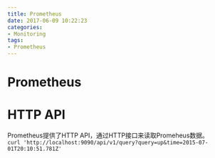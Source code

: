 ```yaml
---
title: Prometheus
date: 2017-06-09 10:22:23
categories:
- Monitoring
tags:
- Prometheus
---
```


# Prometheus





# HTTP API
Prometheus提供了HTTP API，通过HTTP接口来读取Promeheus数据。        
`curl 'http://localhost:9090/api/v1/query?query=up&time=2015-07-01T20:10:51.781Z'`


